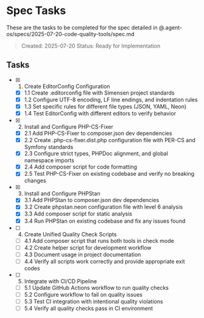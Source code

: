 # Spec Tasks

These are the tasks to be completed for the spec detailed in @.agent-os/specs/2025-07-20-code-quality-tools/spec.md

> Created: 2025-07-20
> Status: Ready for Implementation

## Tasks

- [x] 1. Create EditorConfig Configuration
  - [x] 1.1 Create .editorconfig file with Simensen project standards
  - [x] 1.2 Configure UTF-8 encoding, LF line endings, and indentation rules
  - [x] 1.3 Set specific rules for different file types (JSON, YAML, Neon)
  - [x] 1.4 Test EditorConfig with different editors to verify behavior

- [x] 2. Install and Configure PHP-CS-Fixer
  - [x] 2.1 Add PHP-CS-Fixer to composer.json dev dependencies
  - [x] 2.2 Create .php-cs-fixer.dist.php configuration file with PER-CS and Symfony standards
  - [x] 2.3 Configure strict types, PHPDoc alignment, and global namespace imports
  - [x] 2.4 Add composer script for code formatting
  - [x] 2.5 Test PHP-CS-Fixer on existing codebase and verify no breaking changes

- [x] 3. Install and Configure PHPStan
  - [x] 3.1 Add PHPStan to composer.json dev dependencies
  - [x] 3.2 Create phpstan.neon configuration file with level 6 analysis
  - [x] 3.3 Add composer script for static analysis
  - [x] 3.4 Run PHPStan on existing codebase and fix any issues found

- [ ] 4. Create Unified Quality Check Scripts
  - [ ] 4.1 Add composer script that runs both tools in check mode
  - [ ] 4.2 Create helper script for development workflow
  - [ ] 4.3 Document usage in project documentation
  - [ ] 4.4 Verify all scripts work correctly and provide appropriate exit codes

- [ ] 5. Integrate with CI/CD Pipeline
  - [ ] 5.1 Update GitHub Actions workflow to run quality checks
  - [ ] 5.2 Configure workflow to fail on quality issues
  - [ ] 5.3 Test CI integration with intentional quality violations
  - [ ] 5.4 Verify all quality checks pass in CI environment